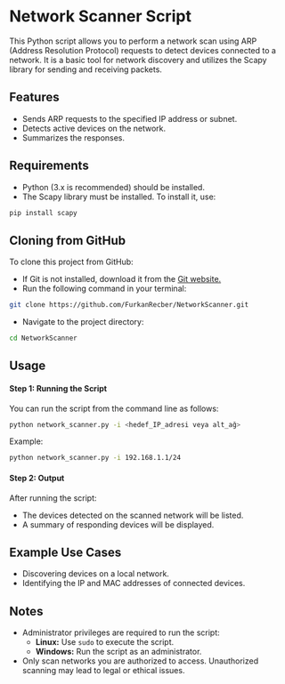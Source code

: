 # Network Scanner Script
This Python script allows you to perform a network scan using ARP (Address Resolution Protocol) requests to detect devices connected to a network. It is a basic tool for network discovery and utilizes the Scapy library for sending and receiving packets.

## Features
- Sends ARP requests to the specified IP address or subnet.
- Detects active devices on the network.
- Summarizes the responses.

## Requirements
- Python (3.x is recommended) should be installed.
- The Scapy library must be installed. To install it, use:
```bash
pip install scapy
```
## Cloning from GitHub
To clone this project from GitHub:
- If Git is not installed, download it from the [Git website.](https://git-scm.com/)
- Run the following command in your terminal:
```bash
git clone https://github.com/FurkanRecber/NetworkScanner.git
```
- Navigate to the project directory:
```bash
cd NetworkScanner
```

## Usage
#### Step 1: Running the Script
You can run the script from the command line as follows:
```bash
python network_scanner.py -i <hedef_IP_adresi veya alt_ağ>
```

Example:
```bash
python network_scanner.py -i 192.168.1.1/24
```

#### Step 2: Output
After running the script:
- The devices detected on the scanned network will be listed.
- A summary of responding devices will be displayed.

## Example Use Cases
- Discovering devices on a local network.
- Identifying the IP and MAC addresses of connected devices.

## Notes
- Administrator privileges are required to run the script:
  - **Linux:** Use `sudo` to execute the script.
  - **Windows:** Run the script as an administrator.
- Only scan networks you are authorized to access. Unauthorized scanning may lead to legal or ethical issues.

